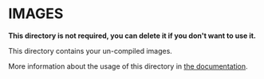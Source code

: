 # IMAGES

**This directory is not required, you can delete it if you don't want to use it.**

This directory contains your un-compiled images.

More information about the usage of this directory in [the documentation](https://nuxtjs.org/guide/assets#webpacked).

